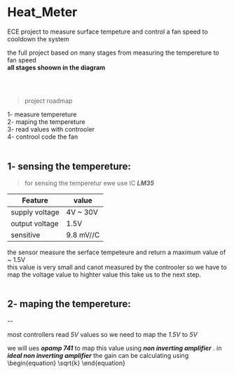 # Heat_Meter
ECE project to measure surface tempeture and control a fan speed to cooldown the system

the full project based on many stages from measuring the tempereture to fan speed <br>
**all stages shoown in the diagram**

### <br>
> project roadmap  <br>


1- measure tempereture  <br>
2- maping the tempereture  <br>
3- read values with controoler  <br>
4- controol code the fan <br>
 <br>


## 1- sensing the tempereture:
> for sensing the temperetur ewe use IC  ***LM35*** 

|**Feature**| **value** |
|-----------|----------|
|supply voltage| 4V ~ 30V | 
|output voltage| 1.5V |
|sensitive| 9.8 mV//C |

the sensor measure the serface tempeteure and return a maximum value of ~ 1.5V  <br>
this value is very small and canot measured by the controoler so we have to map the voltage value to highter value this take us to the next step.
<br><br>
## 2- maping the tempereture:
--

most controllers read *5V* values so we need to map the *1.5V* to *5V*<br>

we will ues ***opamp 741*** to map this value using ***non inverting amplifier*** .
in ***ideal non inverting amplifier*** the gain can be calculating using 
\begin{equation}
\sqrt{k}
\end{equation}

